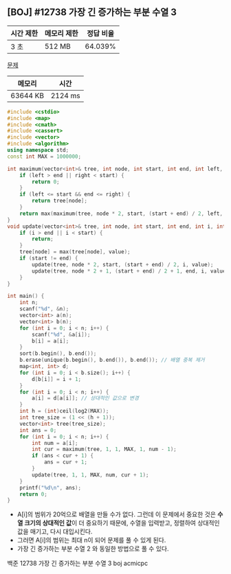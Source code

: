 ## [BOJ] #12738 가장 긴 증가하는 부분 수열 3

| 시간 제한 | 메모리 제한 | 정답 비율 |
| --------- | ----------- | --------- |
| 3 초      | 512 MB      | 64.039%   |

[문제](https://www.acmicpc.net/problem/12738)



| 메모리   | 시간    |
| -------- | ------- |
| 63644 KB | 2124 ms |

```c++
#include <cstdio>
#include <map>
#include <cmath>
#include <cassert>
#include <vector>
#include <algorithm>
using namespace std;
const int MAX = 1000000;

int maximum(vector<int>& tree, int node, int start, int end, int left, int right) {
	if (left > end || right < start) {
		return 0;
	}
	if (left <= start && end <= right) {
		return tree[node];
	}
	return max(maximum(tree, node * 2, start, (start + end) / 2, left, right), maximum(tree, node * 2 + 1, (start + end) / 2 + 1, end, left, right));
}
void update(vector<int>& tree, int node, int start, int end, int i, int value) {
	if (i > end || i < start) {
		return;
	}
	tree[node] = max(tree[node], value);
	if (start != end) {
		update(tree, node * 2, start, (start + end) / 2, i, value);
		update(tree, node * 2 + 1, (start + end) / 2 + 1, end, i, value);
	}
}

int main() {
	int n;
	scanf("%d", &n);
	vector<int> a(n);
	vector<int> b(n);
	for (int i = 0; i < n; i++) {
		scanf("%d", &a[i]);
		b[i] = a[i];
	}
	sort(b.begin(), b.end());
	b.erase(unique(b.begin(), b.end()), b.end()); // 배열 중복 제거
	map<int, int> d;
	for (int i = 0; i < b.size(); i++) {
		d[b[i]] = i + 1;
	}
	for (int i = 0; i < n; i++) {
		a[i] = d[a[i]]; // 상대적인 값으로 변경
	}
	int h = (int)ceil(log2(MAX));
	int tree_size = (1 << (h + 1));
	vector<int> tree(tree_size);
	int ans = 0;
	for (int i = 0; i < n; i++) {
		int num = a[i];
		int cur = maximum(tree, 1, 1, MAX, 1, num - 1);
		if (ans < cur + 1) {
			ans = cur + 1;
		}
		update(tree, 1, 1, MAX, num, cur + 1);
	}
	printf("%d\n", ans);
	return 0;
}
```

- A[i]의 범위가 20억으로 배열을 만들 수가 없다. 그런데 이 문제에서 중요한 것은 **수열 크기의 상대적인 값**이 더 중요하기 때문에, 수열을 입력받고, 정렬하여 상대적인 값을 매기고, 다시 대입시킨다. 
- 그러면 A[i]의 범위는 최대 n이 되어 문제를 풀 수 있게 된다.
- 가장 긴 증가하는 부분 수열 2 와 동일한 방법으로 풀 수 있다.





백준 12738 가장 긴 증가하는 부분 수열 3 boj acmicpc

